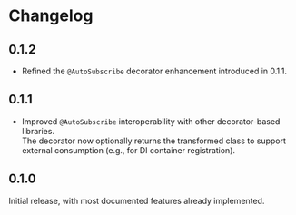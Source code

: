 # Changelog

## 0.1.2

- Refined the `@AutoSubscribe` decorator enhancement introduced in 0.1.1.

## 0.1.1

- Improved `@AutoSubscribe` interoperability with other decorator-based libraries.  
  The decorator now optionally returns the transformed class to support external
  consumption (e.g., for DI container registration).

## 0.1.0

Initial release, with most documented features already implemented.
